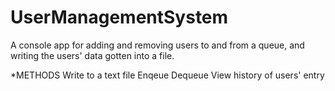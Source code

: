 # UserManagementSystem

A console app for adding and removing users to and from a queue, and writing the users' data gotten into a file.

*METHODS
Write to a text file
Enqeue
Dequeue
View history of users' entry
